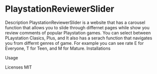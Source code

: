 # PlaystationReviewerSlider

Description
PlaystationReviewerSlider is a website that has a carousel function that allows you to slide through differnet pages while show you review comments of popular Playstation games. You can select between PLaystation Clasics, Plus, and  It also has a serach function that navigates you from differnt genres of game. For example you can see rate E for Everyone, T for Teen, and M for Mature. 
Installations


Usage


Licenses
MIT
